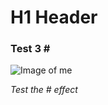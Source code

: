 # H1 Header
### Test 3 \#

![Image of me](https://conseilsveterinaire.com/wp-content/uploads/2022/02/lapin-nain.jpg)






















_Test the \# effect_
